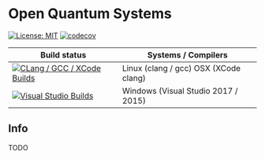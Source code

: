 # Open Quantum Systems

[![License: MIT](https://img.shields.io/badge/License-MIT-blue.svg)](/LICENSE)
[![codecov](https://codecov.io/gh/GillianGrayson/oqs/branch/master/graph/badge.svg)](https://codecov.io/gh/GillianGrayson/oqs)

| Build status          | Systems / Compilers         |
| ------------- | ------------------------------------------ |
| [![CLang / GCC / XCode Builds](https://travis-ci.org/GillianGrayson/oqs.svg?branch=master)](https://travis-ci.org/GillianGrayson/oqs) | Linux (clang / gcc) OSX (XCode clang) |
| [![Visual Studio Builds](https://ci.appveyor.com/api/projects/status/qvk3rsuaimiq50ao?svg=true)](https://ci.appveyor.com/project/GillianGrayson/oqs) | Windows (Visual Studio 2017 / 2015)  |

## Info
TODO
